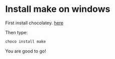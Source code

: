 # Install make on windows

First install chocolatey. [here](https://github.com/amirsojoodi/Manuals-and-Tutorials/tree/master/Windows/Chocolatey)

Then type:

```bash
choco install make
```

You are good to go!

